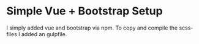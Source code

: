# Simple Vue + Bootstrap Setup

I simply added vue and bootstrap via npm. To copy and compile the scss-files I added an gulpfile.